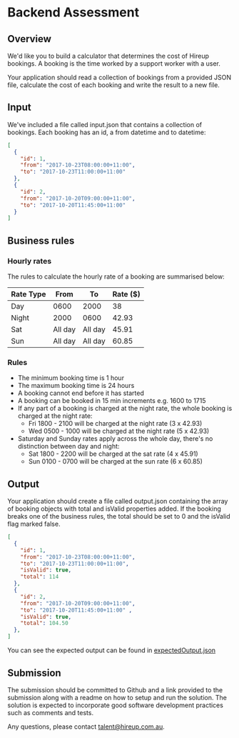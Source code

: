 # Backend Assessment
## Overview
We'd like you to build a calculator that determines the cost of Hireup bookings. A booking is the time worked by a support worker with a user.

Your application should read a collection of bookings from a provided JSON file, calculate the cost of each booking and write the result to a new file.

## Input
We've included a file called input.json that contains a collection of bookings. Each booking has an id, a from datetime and to datetime:
```json
[
  {
    "id": 1,
    "from": "2017-10-23T08:00:00+11:00",
    "to": "2017-10-23T11:00:00+11:00"
  },
  {
    "id": 2,
    "from": "2017-10-20T09:00:00+11:00",
    "to": "2017-10-20T11:45:00+11:00"
  }
]
```

## Business rules

### Hourly rates
The rules to calculate the hourly rate of a booking are summarised below:

| Rate Type | From | To | Rate ($) |
| -------- | ------- | -------- | ----------- |
| Day  | 0600 | 2000 | 38
| Night | 2000 | 0600 | 42.93
| Sat | All day | All day | 45.91
| Sun | All day | All day | 60.85

### Rules
- The minimum booking time is 1 hour
- The maximum booking time is 24 hours
- A booking cannot end before it has started
- A booking can be booked in 15 min increments e.g. 1600 to 1715
- If any part of a booking is charged at the night rate, the whole booking is charged at the night rate:
  * Fri 1800 - 2100 will be charged at the night rate (3 x 42.93)
  * Wed 0500 - 1000 will be charged at the night rate (5 x 42.93)
- Saturday and Sunday rates apply across the whole day, there's no distinction between day and night:
  * Sat 1800 - 2200 will be charged at the sat rate (4 x 45.91)
  * Sun 0100 - 0700 will be charged at the sun rate (6 x 60.85)

## Output
Your application should create a file called output.json containing the array of booking objects with total and isValid properties added. If the booking breaks one of the business rules, the total should be set to 0 and the isValid flag marked false.

```json
[
  {
    "id": 1,
    "from": "2017-10-23T08:00:00+11:00",
    "to": "2017-10-23T11:00:00+11:00",
    "isValid": true,
    "total": 114
  },
  {
    "id": 2,
    "from": "2017-10-20T09:00:00+11:00",
    "to": "2017-10-20T11:45:00+11:00" ,
    "isValid": true,
    "total": 104.50
  },
]
```
You can see the expected output can be found in [expectedOutput.json](./expectedOutput.json)


## Submission
The submission should be committed to Github and a link provided to the submission along with a readme on how to setup and run the solution. The solution is expected to incorporate good software development practices such as comments and tests.

Any questions, please contact talent@hireup.com.au.
